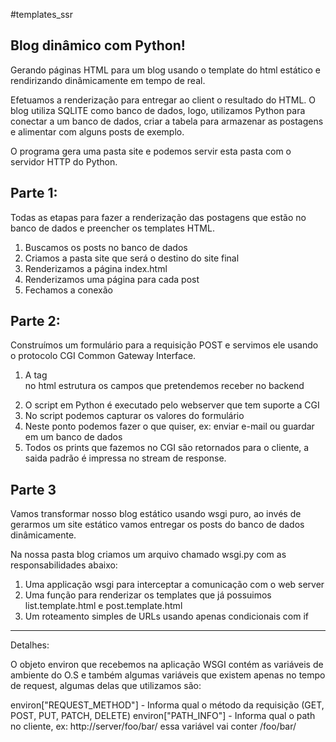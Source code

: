 #templates_ssr

Blog dinâmico com Python!
---------------------------------------------------------------------------------------------------------------------------------------
Gerando páginas HTML para um blog usando o template do html estático e rendirizando dinâmicamente em tempo de real.

Efetuamos a renderização para entregar ao client o resultado do HTML.
O blog utiliza SQLITE como banco de dados, logo, utilizamos Python para conectar a um banco de dados, criar a tabela para armazenar as postagens e alimentar com alguns posts de exemplo.

O programa gera uma pasta site e podemos servir esta pasta com o servidor HTTP do Python.

Parte 1:
---------------------------------------------------------------------------------------------------------------------------------------
Todas as etapas para fazer a renderização das postagens que estão no banco de dados e preencher os templates HTML.

1) Buscamos os posts no banco de dados
2) Criamos a pasta site que será o destino do site final
3) Renderizamos a página index.html
4) Renderizamos uma página para cada post
5) Fechamos a conexão

Parte 2:
---------------------------------------------------------------------------------------------------------------------------------------

Construímos um formulário para a requisição POST e servimos ele usando o protocolo CGI Common Gateway Interface.

1) A tag <form> no html estrutura os campos que pretendemos receber no backend
2) O script em Python é executado pelo webserver que tem suporte a CGI
3) No script podemos capturar os valores do formulário
4) Neste ponto podemos fazer o que quiser, ex: enviar e-mail ou guardar em um banco de dados
5) Todos os prints que fazemos no CGI são retornados para o cliente, a saida padrão é impressa no stream de response.

Parte 3
---------------------------------------------------------------------------------------------------------------------------------------
Vamos transformar nosso blog estático usando wsgi puro, ao invés de gerarmos um site estático vamos entregar os posts do banco de dados dinâmicamente.

Na nossa pasta blog criamos um arquivo chamado wsgi.py com as responsabilidades abaixo:

1) Uma applicação wsgi para interceptar a comunicação com o web server
2) Uma função para renderizar os templates que já possuimos list.template.html e post.template.html
3) Um roteamento simples de URLs usando apenas condicionais com if

---------------------------------------------------------------------------------------------------------------------------------------
Detalhes:

O objeto environ que recebemos na aplicação WSGI contém as variáveis de ambiente do O.S e também algumas variáveis que existem apenas no tempo de request, algumas delas que utilizamos são:

environ["REQUEST_METHOD"] - Informa qual o método da requisição (GET, POST, PUT, PATCH, DELETE)
environ["PATH_INFO"] - Informa qual o path no cliente, ex: http://server/foo/bar/ essa variável vai conter /foo/bar/
